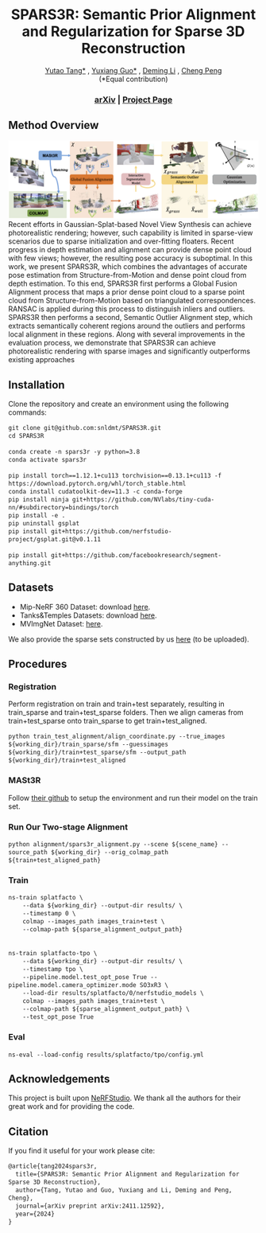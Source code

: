 <p align="center">

  <h1 align="center">
  SPARS3R: Semantic Prior Alignment and Regularization for Sparse 3D Reconstruction
  <br>
  
  </h1>
  <p align="center">
    <a href="https://github.com/snldmt/">Yutao Tang*</a>
    ,
    <a href="https://aiem.jhu.edu/lab-members/">Yuxiang Guo*</a>
    ,
    <a href="https://aiem.jhu.edu/lab-members/">Deming Li</a>
    ,
    <a href="https://sites.google.com/view/cheng-peng/home"> Cheng Peng </a>
    <br>(*Equal contribution)<br>

  </p>
  <h3 align="center"> <a href="https://arxiv.org/pdf/2411.12592">arXiv</a> | <a href="https://arxiv.org/pdf/2411.12592">Project Page</a> </h3>
  <div align="center"></div>
</p>


## Method Overview
![](assets/pipeline.png)
Recent efforts in Gaussian-Splat-based Novel View Synthesis can achieve photorealistic rendering; however, such capability is limited in sparse-view scenarios due to sparse
initialization and over-fitting floaters. Recent progress in
depth estimation and alignment can provide dense point
cloud with few views; however, the resulting pose accuracy
is suboptimal. In this work, we present SPARS3R, which
combines the advantages of accurate pose estimation from
Structure-from-Motion and dense point cloud from depth
estimation. To this end, SPARS3R first performs a Global
Fusion Alignment process that maps a prior dense point
cloud to a sparse point cloud from Structure-from-Motion
based on triangulated correspondences. RANSAC is applied during this process to distinguish inliers and outliers.
SPARS3R then performs a second, Semantic Outlier Alignment step, which extracts semantically coherent regions
around the outliers and performs local alignment in these
regions. Along with several improvements in the evaluation
process, we demonstrate that SPARS3R can achieve photorealistic rendering with sparse images and significantly
outperforms existing approaches

## Installation
Clone the repository and create an environment using the following commands:
```
git clone git@github.com:snldmt/SPARS3R.git
cd SPARS3R

conda create -n spars3r -y python=3.8
conda activate spars3r

pip install torch==1.12.1+cu113 torchvision==0.13.1+cu113 -f https://download.pytorch.org/whl/torch_stable.html
conda install cudatoolkit-dev=11.3 -c conda-forge
pip install ninja git+https://github.com/NVlabs/tiny-cuda-nn/#subdirectory=bindings/torch
pip install -e .
pip uninstall gsplat
pip install git+https://github.com/nerfstudio-project/gsplat.git@v0.1.11

pip install git+https://github.com/facebookresearch/segment-anything.git
```


## Datasets
- Mip-NeRF 360 Dataset: download [here](https://jonbarron.info/mipnerf360/).
- Tanks&Temples Datasets: download [here](https://www.tanksandtemples.org/).
- MVImgNet Dataset: [here](https://github.com/GAP-LAB-CUHK-SZ/MVImgNet).

We also provide the sparse sets constructed by us [here](https://github.com/snldmt/SPARS3R) (to be uploaded).


## Procedures

### Registration
Perform registration on train and train+test separately, resulting in train_sparse and train+test_sparse folders. Then we align cameras from train+test_sparse onto train_sparse to get train+test_aligned.
```
python train_test_alignment/align_coordinate.py --true_images ${working_dir}/train_sparse/sfm --guessimages ${working_dir}/train+test_sparse/sfm --output_path ${working_dir}/train+test_aligned
```

### MASt3R
Follow [their github](https://github.com/naver/mast3r) to setup the environment and run their model on the train set.

### Run Our Two-stage Alignment
```
python alignment/spars3r_alignment.py --scene ${scene_name} --source_path ${working_dir} --orig_colmap_path ${train+test_aligned_path}
```

### Train
```
ns-train splatfacto \
    --data ${working_dir} --output-dir results/ \
    --timestamp 0 \
    colmap --images_path images_train+test \
    --colmap-path ${sparse_alignment_output_path} 


ns-train splatfacto-tpo \
    --data ${working_dir} --output-dir results/ \
    --timestamp tpo \
    --pipeline.model.test_opt_pose True --pipeline.model.camera_optimizer.mode SO3xR3 \
    --load-dir results/splatfacto/0/nerfstudio_models \
    colmap --images_path images_train+test \
    --colmap-path ${sparse_alignment_output_path} \
    --test_opt_pose True
```

### Eval
```
ns-eval --load-config results/splatfacto/tpo/config.yml
```

## Acknowledgements
This project is built upon [NeRFStudio](https://github.com/nerfstudio-project/nerfstudio/). We thank all the authors for their great work and for providing the code.


## Citation
If you find it useful for your work please cite:
```
@article{tang2024spars3r,
  title={SPARS3R: Semantic Prior Alignment and Regularization for Sparse 3D Reconstruction},
  author={Tang, Yutao and Guo, Yuxiang and Li, Deming and Peng, Cheng},
  journal={arXiv preprint arXiv:2411.12592},
  year={2024}
}
```



